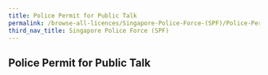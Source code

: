 ```yaml
---
title: Police Permit for Public Talk
permalink: /browse-all-licences/Singapore-Police-Force-(SPF)/Police-Permit-for-Public-Talk
third_nav_title: Singapore Police Force (SPF)
---
```

## Police Permit for Public Talk
